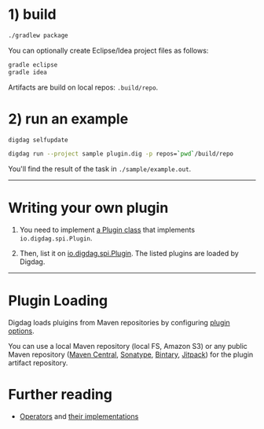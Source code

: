 # 1) build

```sh
./gradlew package
```

You can optionally create Eclipse/Idea project files as follows:
```sh
gradle eclipse
gradle idea
```

Artifacts are build on local repos: `.build/repo`.

# 2) run an example

```sh
digdag selfupdate

digdag run --project sample plugin.dig -p repos=`pwd`/build/repo
```

You'll find the result of the task in `./sample/example.out`.

---

# Writing your own plugin

1. You need to implement [a Plugin class](https://github.com/myui/digdag-plugin-example/blob/master/src/main/java/io/digdag/plugin/example/ExamplePlugin.java) that implements `io.digdag.spi.Plugin`.

2. Then, list it on [io.digdag.spi.Plugin](https://github.com/myui/digdag-plugin-example/blob/master/src/main/resources/META-INF/services/io.digdag.spi.Plugin). The listed plugins are loaded by Digdag.

---

# Plugin Loading

Digdag loads pluigins from Maven repositories by configuring [plugin options](https://github.com/myui/digdag-plugin-example/blob/master/sample/plugin.dig).

You can use a local Maven repository (local FS, Amazon S3) or any public Maven repository ([Maven Central](http://search.maven.org/), [Sonatype](https://www.sonatype.com/), [Bintary](https://bintray.com/), [Jitpack](https://jitpack.io/)) for the plugin artifact repository.

# Further reading

- [Operators](http://docs.digdag.io/operators.html) and [their implementations](https://github.com/treasure-data/digdag/tree/master/digdag-standards/src/main/java/io/digdag/standards/operator)
